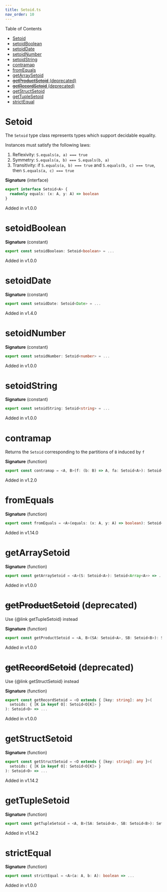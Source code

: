```yaml
---
title: Setoid.ts
nav_order: 10
---
```


Table of Contents

<!-- START doctoc generated TOC please keep comment here to allow auto update -->
<!-- DON'T EDIT THIS SECTION, INSTEAD RE-RUN doctoc TO UPDATE -->


- [Setoid](#setoid)
- [setoidBoolean](#setoidboolean)
- [setoidDate](#setoiddate)
- [setoidNumber](#setoidnumber)
- [setoidString](#setoidstring)
- [contramap](#contramap)
- [fromEquals](#fromequals)
- [getArraySetoid](#getarraysetoid)
- [~~getProductSetoid~~ (deprecated)](#getproductsetoid-deprecated)
- [~~getRecordSetoid~~ (deprecated)](#getrecordsetoid-deprecated)
- [getStructSetoid](#getstructsetoid)
- [getTupleSetoid](#gettuplesetoid)
- [strictEqual](#strictequal)

<!-- END doctoc generated TOC please keep comment here to allow auto update -->

# Setoid

The `Setoid` type class represents types which support decidable equality.

Instances must satisfy the following laws:

1. Reflexivity: `S.equals(a, a) === true`
2. Symmetry: `S.equals(a, b) === S.equals(b, a)`
3. Transitivity: if `S.equals(a, b) === true` and `S.equals(b, c) === true`, then `S.equals(a, c) === true`

**Signature** (interface)

```ts
export interface Setoid<A> {
  readonly equals: (x: A, y: A) => boolean
}
```

Added in v1.0.0

# setoidBoolean

**Signature** (constant)

```ts
export const setoidBoolean: Setoid<boolean> = ...
```

Added in v1.0.0

# setoidDate

**Signature** (constant)

```ts
export const setoidDate: Setoid<Date> = ...
```

Added in v1.4.0

# setoidNumber

**Signature** (constant)

```ts
export const setoidNumber: Setoid<number> = ...
```

Added in v1.0.0

# setoidString

**Signature** (constant)

```ts
export const setoidString: Setoid<string> = ...
```

Added in v1.0.0

# contramap

Returns the `Setoid` corresponding to the partitions of `B` induced by `f`

**Signature** (function)

```ts
export const contramap = <A, B>(f: (b: B) => A, fa: Setoid<A>): Setoid<B> => ...
```

Added in v1.2.0

# fromEquals

**Signature** (function)

```ts
export const fromEquals = <A>(equals: (x: A, y: A) => boolean): Setoid<A> => ...
```

Added in v1.14.0

# getArraySetoid

**Signature** (function)

```ts
export const getArraySetoid = <A>(S: Setoid<A>): Setoid<Array<A>> => ...
```

Added in v1.0.0

# ~~getProductSetoid~~ (deprecated)

Use {@link getTupleSetoid} instead

**Signature** (function)

```ts
export const getProductSetoid = <A, B>(SA: Setoid<A>, SB: Setoid<B>): Setoid<[A, B]> => ...
```

Added in v1.0.0

# ~~getRecordSetoid~~ (deprecated)

Use {@link getStructSetoid} instead

**Signature** (function)

```ts
export const getRecordSetoid = <O extends { [key: string]: any }>(
  setoids: { [K in keyof O]: Setoid<O[K]> }
): Setoid<O> => ...
```

Added in v1.0.0

# getStructSetoid

**Signature** (function)

```ts
export const getStructSetoid = <O extends { [key: string]: any }>(
  setoids: { [K in keyof O]: Setoid<O[K]> }
): Setoid<O> => ...
```

Added in v1.14.2

# getTupleSetoid

**Signature** (function)

```ts
export const getTupleSetoid = <A, B>(SA: Setoid<A>, SB: Setoid<B>): Setoid<[A, B]> => ...
```

Added in v1.14.2

# strictEqual

**Signature** (function)

```ts
export const strictEqual = <A>(a: A, b: A): boolean => ...
```

Added in v1.0.0
